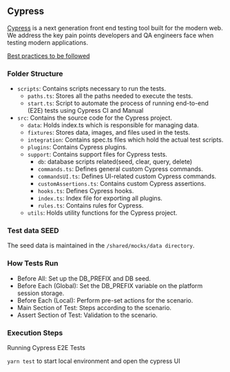 ## Cypress

[Cypress](https://www.cypress.io/) is a next generation front end testing tool built for the modern web. We address the key pain points developers and QA engineers face when testing modern applications.

[Best practices to be followed](https://docs.cypress.io/guides/references/best-practices)

### Folder Structure

- `scripts`: Contains scripts necessary to run the tests.
  - `paths.ts`: Stores all the paths needed to execute the tests.
  - `start.ts`: Script to automate the process of running end-to-end (E2E) tests using Cypress CI and Manual
- `src`: Contains the source code for the Cypress project.
  - `data`: Holds index.ts which is responsible for managing data.
  - `fixtures`: Stores data, images, and files used in the tests.
  - `integration`: Contains spec.ts files which hold the actual test scripts.
  - `plugins`: Contains Cypress plugins.
  - `support`: Contains support files for Cypress tests.
    - `db`: database scripts related(seed, clear, query, delete)
    - `commands.ts`: Defines general custom Cypress commands.
    - `commandsUI.ts`: Defines UI-related custom Cypress commands.
    - `customAssertions.ts`: Contains custom Cypress assertions.
    - `hooks.ts`: Defines Cypress hooks.
    - `index.ts`: Index file for exporting all plugins.
    - `rules.ts`: Contains rules for Cypress.
  - `utils`: Holds utility functions for the Cypress project.

### Test data SEED

The seed data is maintained in the `/shared/mocks/data directory`.

### How Tests Run

- Before All: Set up the DB_PREFIX and DB seed.
- Before Each (Global): Set the DB_PREFIX variable on the platform session storage.
- Before Each (Local): Perform pre-set actions for the scenario.
- Main Section of Test: Steps according to the scenario.
- Assert Section of Test: Validation to the scenario.

### Execution Steps

Running Cypress E2E Tests

`yarn test` to start local environment and open the cypress UI
